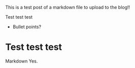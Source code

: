 This is a test post of a markdown file to upload to the blog!!

Test test test
- Bullet points?

# Test test test

Markdown Yes.